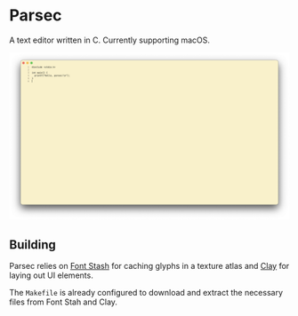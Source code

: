 # Parsec

A text editor written in C. Currently supporting macOS.

![Preview](assets/preview.png)

## Building

Parsec relies on [Font Stash](https://github.com/memononen/fontstash) for caching glyphs in a texture atlas and 
[Clay](https://github.com/nicbarker/clay) for laying out UI elements.

The `Makefile` is already configured to download and extract the necessary files from Font Stah and Clay.
